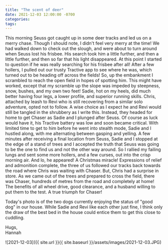 ```yaml
---
title: "The scent of deer"
date: 2021-12-03 12:00:00 -0700
categories:
tags:
---
```


This morning Seuss got caught up in some deer tracks and led us on a merry chase. Though I should note, I didn't feel very merry at the time! We had walked down to check out the slough, and were about to turn around when Seuss lost his frisbee. His search took him a little further, and then a little further, and then so far that his light disappeared. At this point I started to question if he was really searching for his frisbee after all! After a few hollers, I pulled out our trusty Tractive app to see where he was, which turned out to be heading off across the fields! So, up the embankment I scrambled to reach the open field in hopes of spotting him. This might have worked, except that my scramble up the slope was impeded by steepness, snow, bushes, and  my own two feet! Sadie, hot on my heels, did much better having four legs, a lower profile, and superior running skills. Chris, attached by leash to Revi who is still recovering from a similar solo adventure, opted not to follow. A wise choice as I expect he and Revi would still be tangled in the shrubbery as I write this. Instead, they headed for home to get Chaser as Sadie and I plunged after Seuss. Of course as luck would have it, his Tractive battery was low and soon became critical. With limited time to get to him before he went into stealth mode, Sadie and I hustled along, with me alternating between gasping and yelling. A few minutes after receiving a final location from Seuss, Sadie and I stopped at the edge of a stand of trees and I accepted the truth that Seuss was going to be the one to find us and not the other way around. So I rallied my failing lungs and sent some more hollers, and a few curses, out into the crisp morning air. And lo, he appeared! A Christmas miracle! Expressions of relief and admonition complete, the three of us followed our tracks back towards the road where Chris was waiting with Chaser. But, Chris had a surprise in store. As we came out of the trees and prepared to cross the field, there was Chaser, hundreds of metres from the road and completely at home! The benefits of all wheel drive, good clearance, and a husband willing to put them to the test. A true triumph for Chaser!

Today's photo is of the two dogs currently enjoying the status of "good dog" in our house. While Sadie and Revi like each other just fine, I think only the draw of the best bed in the house could entice them to get this close to cuddling.

Hugs,<br />
Hannah

![2021-12-03]({{ site.url }}{{ site.baseurl }}/assets/images/2021-12-03.JPG)